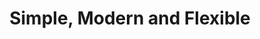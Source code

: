 ---
title: Simple, Modern and Flexible
subheading: "We've build Systatic from the ground up to be as easy to get started with, work with the latest versions of PHP and flexible for whatever you want to do."
special_title: "Systatic - Simple, Modern Static Site Generator built in PHP"
view: home
links:
-
    name: Documentation
    target: /docs
-
    name: Github
    target: https://github.com/damcclean/systatic
-
    name: Discord
    target: https://discord.gg/sxkrycQ
things:
-
    title: Simple
    description: "Systatic is simple! After four install commands, you can easily import your content from other platforms, like WordPress and Jekyll. We've also made it as easy as ever to deploy to hosts like Netlify, Github Pages and Heroku."
-
    title: Modern
    description: "Systatic is modern! We keep Systatic working and up-to-date with new PHP versions and all of our code is up to PHP standards (most of it anyway)."
-
    title: Flexible
    description: "Systatic is flexible! You want your page content in Markdown and your blog content in Ghost? That's fine, we're down with that! Want to use React or Vue for your frontend, that's cool too 😎, we really don't care about what you use on your frontend."
---